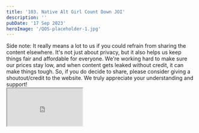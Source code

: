 ```yaml
---
title: '103. Native Alt Girl Count Down JOI'
description: ''
pubDate: '17 Sep 2023'
heroImage: '/QOS-placeholder-1.jpg'
---
```

<div class="video_paragraph_header"> Side note: It really means a lot to us if you could refrain from sharing the content elsewhere. It's not just about privacy, but it also helps us keep things fair and affordable for everyone. We're working hard to make sure our prices stay low, and when content gets leaked without credit, it can make things tough. So, if you do decide to share, please consider giving a shoutout/credit to the website. We truly appreciate your understanding and support!</div>

<iframe src="https://drive.google.com/file/d/1aqxEDy8cnveVD5vu468x-hmYcbk2-Y7R/preview" width="200" height="100" allow="autoplay" allowfullscreen="allowfullscreen"></iframe>

<br>
<br>
<!---<a class="read_more" href="https://drive.google.com/file/d/1aqxEDy8cnveVD5vu468x-hmYcbk2-Y7R/view?usp=sharing">Download</a>--->